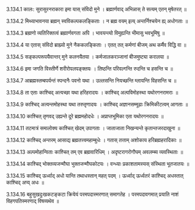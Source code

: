 3.134.1
कालः:
सुरासुरनराकारा इमा यास् संविदो मुने ।
ब्रह्मार्णवाद् अभिन्नास् ते सत्यम् एतन् मृषेतरत् ॥


3.134.2
मिथ्याभावनया ब्रह्मन् स्वविकल्पकलङ्किताः ।
न ब्रह्म वयम् इत्य् अन्तर्निश्चयेन ह्य् अधोगताः ॥


3.134.3
ब्रह्मणो व्यतिरिक्तत्वं ब्रह्मार्णवगता अपि ।
भावयन्त्यो विमुह्यन्ति भीमासु भवभूमिषु ॥


3.134.4
या एतास् संविदो ब्राह्म्यो मुने नैककलङ्किताः ।
एतत् तत् कर्मणां बीजम् अथ कर्मैव विद्धि वा ॥


3.134.5
सङ्कल्परूपयैवान्तर् मुने कलनयैतया ।
कर्मजालकरञ्जानां बीजमुष्ट्या करालया ॥


3.134.6
इमा जगति विस्तीर्णे शरीरोपलपङ्क्तयः ।
तिष्ठन्ति परिवल्गन्ति रुदन्ति च हसन्ति च ॥


3.134.7
आब्रह्मस्तम्बपर्यन्तं स्पन्दनैः पवनो यथा ।
उल्लसन्ति नियच्छन्ति म्लायन्ति विहसन्ति च ॥


3.134.8
ता एताः काश्चिद् अत्यच्छा यथा हरिहरादयः ।
काश्चिद् अल्पविमोहस्था यथोरगनरामराः ॥


3.134.9
काश्चिद् अत्यन्तमोहस्था यथा तरुतृणादयः ।
काश्चिद् अज्ञानसम्मूढाः क्रिमिकीटत्वम् आगताः ॥


3.134.10
काश्चित् तृणवद् उह्यन्ते दूरे ब्रह्ममहोदधेः ।
अप्राप्तभूमिका एता यथोरगनरादयः ॥


3.134.11
तटमात्रं समालोक्य काश्चित् खेदम् उपागताः ।
जाताजाता निखन्यन्ते कृतान्तजरदाखुना ॥


3.134.12
काश्चिद् अन्तरम् आसाद्य ब्रह्मतत्त्वमहाम्बुधेः ।
गतास् तत्ताम् अशोकाय हरिब्रह्महरादिकाः ॥


3.134.13
अल्पमोहान्विताः काश्चित् तम् एव ब्रह्मवारिधिम् ।
अदृष्टरागरोगौघम् अवलम्ब्य व्यवस्थिताः ॥


3.134.14
काश्चिद् भोक्तव्यजन्मौघा भुक्तजन्मौघकोटयः ।
वन्ध्याः प्रकाशतामस्यस् संस्थिता भूतजातयः ॥


3.134.15
काश्चिद् ऊर्ध्वाद् अधो यान्ति तथाधस्तान् महत् पदम् ।
ऊर्ध्वाद् ऊर्ध्वतरं काश्चिद् अधस्तात् काश्चिद् अप्य् अधः ॥


3.134.16
बहुसुखदुःखकटङ्कटा क्रियेयं परमपदास्मरणात् समागतेह ।
परमपदावगमात् प्रयाति नाशं विहगपतिस्मरणाद् विषव्यथेव ॥

